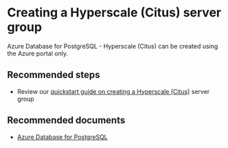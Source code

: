 <properties
    pageTitle="Create a Hyperscale (Citus) server group"
    description="Create a Hyperscale (Citus) server group"
    service="microsoft.dbforpostgresql"
    resource="servers"
    authors="rachel-msft"
    ms.author="raagyema"
    displayOrder="220"
    selfHelpType="generic"
    supportTopicIds="32639988"
    resourceTags="servers, databases"
    productPesIds="16222"
    cloudEnvironments="public, Fairfax"
    articleId="1a759b4c-6fc4-4ce7-b997-98db94ff069d"
    />

# Creating a Hyperscale (Citus) server group

Azure Database for PostgreSQL - Hyperscale (Citus) can be created using the Azure portal only.

## **Recommended steps**

* Review our [quickstart guide on creating a Hyperscale (Citus)](https://docs.microsoft.com/azure/postgresql/quickstart-create-hyperscale-portal) server group

## **Recommended documents**

* [Azure Database for PostgreSQL](https://docs.microsoft.com/azure/postgresql/)
